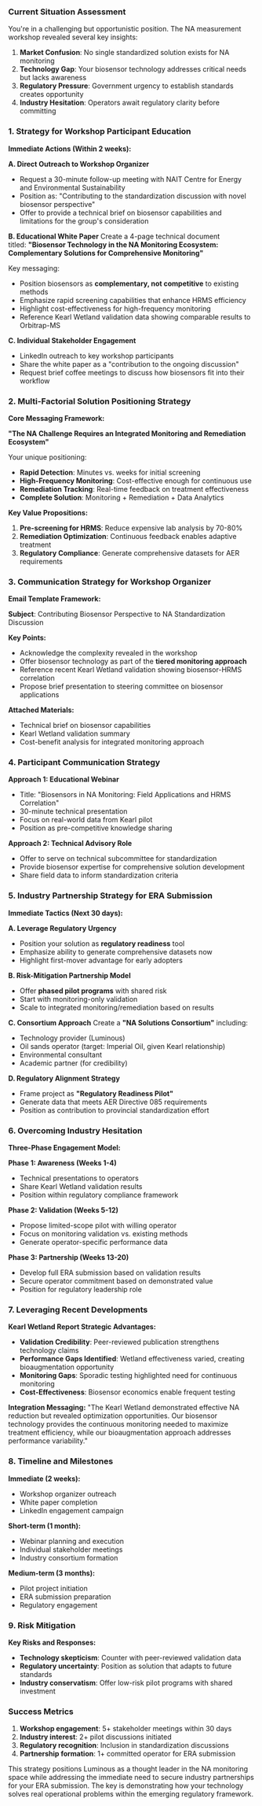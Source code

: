 ### **Current Situation Assessment**

You're in a challenging but opportunistic position. The NA measurement workshop revealed several key insights:

1. **Market Confusion**: No single standardized solution exists for NA monitoring
2. **Technology Gap**: Your biosensor technology addresses critical needs but lacks awareness
3. **Regulatory Pressure**: Government urgency to establish standards creates opportunity
4. **Industry Hesitation**: Operators await regulatory clarity before committing

### **1. Strategy for Workshop Participant Education**

**Immediate Actions (Within 2 weeks):**

**A. Direct Outreach to Workshop Organizer**

- Request a 30-minute follow-up meeting with NAIT Centre for Energy and Environmental Sustainability
- Position as: "Contributing to the standardization discussion with novel biosensor perspective"
- Offer to provide a technical brief on biosensor capabilities and limitations for the group's consideration

**B. Educational White Paper** Create a 4-page technical document titled: **"Biosensor Technology in the NA Monitoring Ecosystem: Complementary Solutions for Comprehensive Monitoring"**

Key messaging:

- Position biosensors as **complementary, not competitive** to existing methods
- Emphasize rapid screening capabilities that enhance HRMS efficiency
- Highlight cost-effectiveness for high-frequency monitoring
- Reference Kearl Wetland validation data showing comparable results to Orbitrap-MS

**C. Individual Stakeholder Engagement**

- LinkedIn outreach to key workshop participants
- Share the white paper as a "contribution to the ongoing discussion"
- Request brief coffee meetings to discuss how biosensors fit into their workflow

### **2. Multi-Factorial Solution Positioning Strategy**

**Core Messaging Framework:**

**"The NA Challenge Requires an Integrated Monitoring and Remediation Ecosystem"**

Your unique positioning:

- **Rapid Detection**: Minutes vs. weeks for initial screening
- **High-Frequency Monitoring**: Cost-effective enough for continuous use
- **Remediation Tracking**: Real-time feedback on treatment effectiveness
- **Complete Solution**: Monitoring + Remediation + Data Analytics

**Key Value Propositions:**

1. **Pre-screening for HRMS**: Reduce expensive lab analysis by 70-80%
2. **Remediation Optimization**: Continuous feedback enables adaptive treatment
3. **Regulatory Compliance**: Generate comprehensive datasets for AER requirements

### **3. Communication Strategy for Workshop Organizer**

**Email Template Framework:**

**Subject**: Contributing Biosensor Perspective to NA Standardization Discussion

**Key Points:**

- Acknowledge the complexity revealed in the workshop
- Offer biosensor technology as part of the **tiered monitoring approach**
- Reference recent Kearl Wetland validation showing biosensor-HRMS correlation
- Propose brief presentation to steering committee on biosensor applications

**Attached Materials:**

- Technical brief on biosensor capabilities
- Kearl Wetland validation summary
- Cost-benefit analysis for integrated monitoring approach

### **4. Participant Communication Strategy**

**Approach 1: Educational Webinar**

- Title: "Biosensors in NA Monitoring: Field Applications and HRMS Correlation"
- 30-minute technical presentation
- Focus on real-world data from Kearl pilot
- Position as pre-competitive knowledge sharing

**Approach 2: Technical Advisory Role**

- Offer to serve on technical subcommittee for standardization
- Provide biosensor expertise for comprehensive solution development
- Share field data to inform standardization criteria

### **5. Industry Partnership Strategy for ERA Submission**

**Immediate Tactics (Next 30 days):**

**A. Leverage Regulatory Urgency**

- Position your solution as **regulatory readiness** tool
- Emphasize ability to generate comprehensive datasets now
- Highlight first-mover advantage for early adopters

**B. Risk-Mitigation Partnership Model**

- Offer **phased pilot programs** with shared risk
- Start with monitoring-only validation
- Scale to integrated monitoring/remediation based on results

**C. Consortium Approach** Create a **"NA Solutions Consortium"** including:

- Technology provider (Luminous)
- Oil sands operator (target: Imperial Oil, given Kearl relationship)
- Environmental consultant
- Academic partner (for credibility)

**D. Regulatory Alignment Strategy**

- Frame project as **"Regulatory Readiness Pilot"**
- Generate data that meets AER Directive 085 requirements
- Position as contribution to provincial standardization effort

### **6. Overcoming Industry Hesitation**

**Three-Phase Engagement Model:**

**Phase 1: Awareness (Weeks 1-4)**

- Technical presentations to operators
- Share Kearl Wetland validation results
- Position within regulatory compliance framework

**Phase 2: Validation (Weeks 5-12)**

- Propose limited-scope pilot with willing operator
- Focus on monitoring validation vs. existing methods
- Generate operator-specific performance data

**Phase 3: Partnership (Weeks 13-20)**

- Develop full ERA submission based on validation results
- Secure operator commitment based on demonstrated value
- Position for regulatory leadership role

### **7. Leveraging Recent Developments**

**Kearl Wetland Report Strategic Advantages:**

- **Validation Credibility**: Peer-reviewed publication strengthens technology claims
- **Performance Gaps Identified**: Wetland effectiveness varied, creating bioaugmentation opportunity
- **Monitoring Gaps**: Sporadic testing highlighted need for continuous monitoring
- **Cost-Effectiveness**: Biosensor economics enable frequent testing

**Integration Messaging:** "The Kearl Wetland demonstrated effective NA reduction but revealed optimization opportunities. Our biosensor technology provides the continuous monitoring needed to maximize treatment efficiency, while our bioaugmentation approach addresses performance variability."

### **8. Timeline and Milestones**

**Immediate (2 weeks):**

- Workshop organizer outreach
- White paper completion
- LinkedIn engagement campaign

**Short-term (1 month):**

- Webinar planning and execution
- Individual stakeholder meetings
- Industry consortium formation

**Medium-term (3 months):**

- Pilot project initiation
- ERA submission preparation
- Regulatory engagement

### **9. Risk Mitigation**

**Key Risks and Responses:**

- **Technology skepticism**: Counter with peer-reviewed validation data
- **Regulatory uncertainty**: Position as solution that adapts to future standards
- **Industry conservatism**: Offer low-risk pilot programs with shared investment

### **Success Metrics**

1. **Workshop engagement**: 5+ stakeholder meetings within 30 days
2. **Industry interest**: 2+ pilot discussions initiated
3. **Regulatory recognition**: Inclusion in standardization discussions
4. **Partnership formation**: 1+ committed operator for ERA submission

This strategy positions Luminous as a thought leader in the NA monitoring space while addressing the immediate need to secure industry partnerships for your ERA submission. The key is demonstrating how your technology solves real operational problems within the emerging regulatory framework.